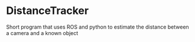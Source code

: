 # DistanceTracker
Short program that uses ROS and python to estimate the distance between a camera and a known object
